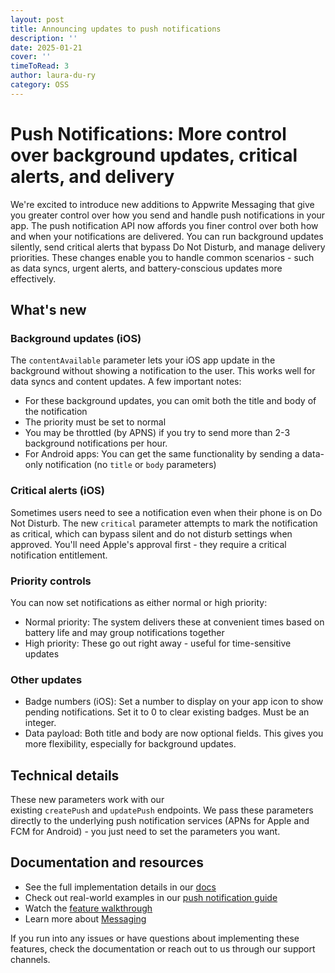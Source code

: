 ```yaml
---
layout: post
title: Announcing updates to push notifications
description: ''
date: 2025-01-21
cover: ''
timeToRead: 3
author: laura-du-ry
category: OSS
---
```


# **Push Notifications: More control over background updates, critical alerts, and delivery**

We're excited to introduce new additions to Appwrite Messaging that give you greater control over how you send and handle push notifications in your app. The push notification API now affords you finer control over both how and when your notifications are delivered. You can run background updates silently, send critical alerts that bypass Do Not Disturb, and manage delivery priorities. These changes enable you to handle common scenarios - such as data syncs, urgent alerts, and battery-conscious updates more effectively.

## **What's new**

### **Background updates (iOS)**

The `contentAvailable` parameter lets your iOS app update in the background without showing a notification to the user. This works well for data syncs and content updates. A few important notes:

- For these background updates, you can omit both the title and body of the notification
- The priority must be set to normal
- You may be throttled (by APNS) if you try to send more than 2-3 background notifications per hour.
- For Android apps: You can get the same functionality by sending a data-only notification (no `title` or `body` parameters)

### **Critical alerts (iOS)**

Sometimes users need to see a notification even when their phone is on Do Not Disturb. The new `critical` parameter attempts to mark the notification as critical, which can bypass silent and do not disturb settings when approved. You'll need Apple's approval first - they require a critical notification entitlement.

### **Priority controls**

You can now set notifications as either normal or high priority:

- Normal priority: The system delivers these at convenient times based on battery life and may group notifications together
- High priority: These go out right away - useful for time-sensitive updates

### **Other updates**

- Badge numbers (iOS): Set a number to display on your app icon to show pending notifications. Set it to 0 to clear existing badges. Must be an integer.
- Data payload: Both title and body are now optional fields. This gives you more flexibility, especially for background updates.

## **Technical details**

These new parameters work with our existing `createPush` and `updatePush` endpoints. We pass these parameters directly to the underlying push notification services (APNs for Apple and FCM for Android) - you just need to set the parameters you want.

## **Documentation and resources**

- See the full implementation details in our [docs](https://appwrite.io/docs/products/messaging/messages)
- Check out real-world examples in our [push notification guide](https://appwrite.io/blog/post/push-notifications-best-practices)
- Watch the [feature walkthrough](https://www.youtube.com/watch?v=QdDgPeuBZ1I)
- Learn more about [Messaging](https://appwrite.io/products/messaging)

If you run into any issues or have questions about implementing these features, check the documentation or reach out to us through our support channels.